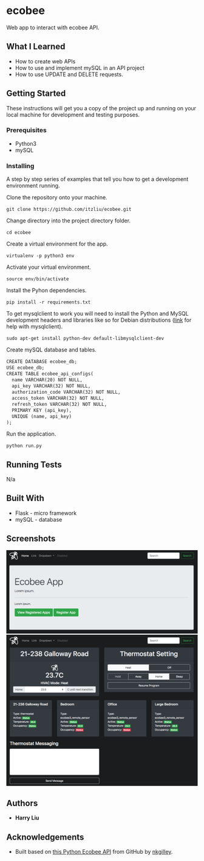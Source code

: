 # ecobee
Web app to interact with ecobee API.

## What I Learned
* How to create web APIs
* How to use and implement mySQL in an API project
* How to use UPDATE and DELETE requests.

## Getting Started
These instructions will get you a copy of the project up and running on your local machine for development and testing purposes. 

### Prerequisites
* Python3
* mySQL

### Installing
A step by step series of examples that tell you how to get a development environment running.

Clone the repository onto your machine.
```
git clone https://github.com/itzliu/ecobee.git
```
Change directory into the project directory folder.
```
cd ecobee
```
Create a virtual environment for the app.
```
virtualenv -p python3 env
```
Activate your virtual environment.
```
source env/bin/activate
```
Install the Pyhon dependencies.
```
pip install -r requirements.txt
```
To get mysqlclient to work you will need to install the Python and MySQL development headers and libraries like so for Debian distributions ([link](https://pypi.org/project/mysqlclient/) for help with mysqlclient).
```
sudo apt-get install python-dev default-libmysqlclient-dev
```
Create mySQL database and tables.
```
CREATE DATABASE ecobee_db;
USE ecobee_db;
CREATE TABLE ecobee_api_configs(
  name VARCHAR(20) NOT NULL,
  api_key VARCHAR(32) NOT NULL,
  authorization_code VARCHAR(32) NOT NULL,
  access_token VARCHAR(32) NOT NULL,
  refresh_token VARCHAR(32) NOT NULL,
  PRIMARY KEY (api_key),
  UNIQUE (name, api_key)
);
```
Run the application.
```
python run.py
```
## Running Tests
N/a

## Built With
* Flask - micro framework
* mySQL - database

## Screenshots
![Screenshot](home-page.png)
![Screenshot](thermostat-page.png)

## Authors
* **Harry Liu**

## Acknowledgements
* Built based on [this Python Ecobee API](https://github.com/nkgilley/python-ecobee-api) from GitHub by [nkgilley](https://github.com/nkgilley/python-ecobee-api/commits?author=nkgilley).
